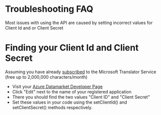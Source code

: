 # Troubleshooting FAQ #

Most issues with using the API are caused by setting incorrect values for Client Id and or Client Secret


# Finding your Client Id and Client Secret #

Assuming you have already [subscribed](http://msdn.microsoft.com/en-us/library/hh454950.aspx) to the Microsoft Translator Service (free up to 2,000,000 characters/month)
  * Visit your [Azure Datamarket Developer Page](https://datamarket.azure.com/developer/applications/)
  * Click "Edit" next to the name of your registered application
  * There you should find the two values "Client ID" and "Client Secret"
  * Set these values in your code using the setClientId() and setClientSecret() methods respectively.